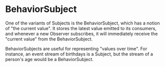 # BehaviorSubject

One of the variants of Subjects is the BehaviorSubject, which has a notion of "the current value". It stores the latest value emitted to its consumers, and whenever a new Observer subscribes, it will immediately receive the "current value" from the BehaviorSubject.

BehaviorSubjects are useful for representing "values over time". For instance, an event stream of birthdays is a Subject, but the stream of a person's age would be a BehaviorSubject.

